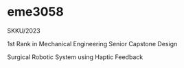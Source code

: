 # eme3058
SKKU/2023

1st Rank in Mechanical Engineering Senior Capstone Design

Surgical Robotic System using Haptic Feedback
